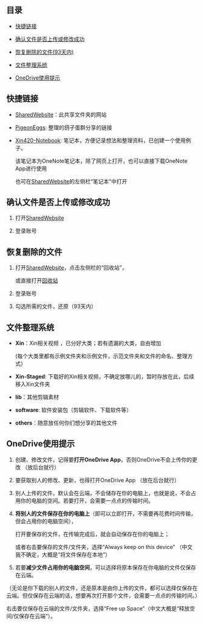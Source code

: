 ## 目录

* [快捷链接](#快捷链接)

* [确认文件是否上传或修改成功](#确认文件是否上传或修改成功)

* [恢复删除的文件(93天内)](#恢复删除的文件)

* [文件整理系统](#文件整理系统)

* [OneDrive使用提示](#OneDrive使用提示)


## 快捷链接

  * [SharedWebsite](https://xin420.sharepoint.com/sites/Xin420/Shared%20Documents/Forms/AllItems.aspx)：此共享文件夹的网站

  * [PigeonEggs](https://github.com/3um/PigeonEggs): 整理的鸽子蛋群分享的链接

  * [Xin420-Notebook](https://xin420.sharepoint.com/:o:/s/Xin420/EsKmi5PI-_5GkR7scjpvVZQBrbAoePdJQSmLuue9cShsCQ?e=n24W4I): 笔记本，方便记录想法和整理资料，已创建一个使用例子。

       该笔记本为OneNote笔记本，除了网页上打开，也可以直接下载OneNote App进行使用
   
       也可在[SharedWebsite](https://xin420.sharepoint.com/sites/Xin420/Shared%20Documents/Forms/AllItems.aspx)的左侧栏“笔记本”中打开

## 确认文件是否上传或修改成功

  1. 打开[SharedWebsite](https://xin420.sharepoint.com/sites/Xin420/Shared%20Documents/Forms/AllItems.aspx)

  2. 登录账号

## 恢复删除的文件

  1. 打开[SharedWebsite](https://xin420.sharepoint.com/sites/Xin420/Shared%20Documents/Forms/AllItems.aspx)，点击左侧栏的“回收站”，

     或直接打开[回收站](https://xin420.sharepoint.com/sites/Xin420/_layouts/15/RecycleBin.aspx?view=5)

  2. 登录账号

  3. 勾选所需的文件，还原（93天内）


## 文件整理系统

  * **Xin**：Xin相关视频 ，已分好大类；若有遗漏的大类，自由增加
  
       (每个大类里都有示例文件夹和示例文件，示范文件夹和文件的命名、整理方式）

  * **Xin-Staged**: 下载好的Xin相关视频，不确定放哪儿的，暂时存放在此，后续移入Xin文件夹

  * **lib**：其他剪辑素材

  * **software**: 软件安装包（剪辑软件、下载软件等）

  * **others**：随意放任何你们想分享的其他文件

## OneDrive使用提示

  1. 创建、修改文件，记得要**打开OneDrive App**，否则OneDrive不会上传你的更改 （放后台就行）

  2. 要获取别人的修改、更新，也得打开OneDrive App （放在后台就行）

  3. 别人上传的文件，默认会在云端，不会储存在你的电脑上，也就是说，不会占用你的电脑的空间。若要打开，会需要一点点的传输时间。

  4. **将别人的文件保存在你的电脑上**（即可以立即打开，不需要再花费时间传输，但会占用你的电脑空间），
  
     打开要保存的文件，在传输完成后，就会自动保存在你的电脑上；
 
     或者右击要保存的文件/文件夹，选择“Always keep on this device” （中文我不确定，大概是“将文件保存在本地”）

  5. 若要**减少文件占用你的电脑空间**，可以选择将原本保存在你电脑的文件仅保存在云端。
    
   （无论是你下载的别人的文件，还是原本是由你上传的文件，都可以选择仅保存在云端。但仅保存在云端的话，想要再次打开那个文件，会需要一点点的传输时间。）
    
   右击要仅保存在云端的文件/文件夹，选择“Free up Space”（中文大概是“释放空间/仅保存在云端”）。
